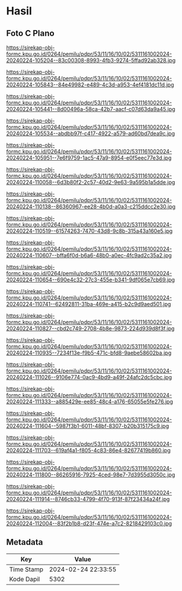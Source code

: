 # Hasil

## Foto C Plano

https://sirekap-obj-formc.kpu.go.id/0264/pemilu/pdpr/53/11/16/10/02/5311161002024-20240224-105204--83c00308-8993-4fb3-9274-5ffad92ab328.jpg

https://sirekap-obj-formc.kpu.go.id/0264/pemilu/pdpr/53/11/16/10/02/5311161002024-20240224-105843--84e49982-e489-4c3d-a953-4ef4181dc11d.jpg

https://sirekap-obj-formc.kpu.go.id/0264/pemilu/pdpr/53/11/16/10/02/5311161002024-20240224-105441--8d00496a-58ca-42b7-aacf-c07d63da9a45.jpg

https://sirekap-obj-formc.kpu.go.id/0264/pemilu/pdpr/53/11/16/10/02/5311161002024-20240224-105534--abdbb97f-c417-4922-a579-ad60bd7dea9c.jpg

https://sirekap-obj-formc.kpu.go.id/0264/pemilu/pdpr/53/11/16/10/02/5311161002024-20240224-105951--7e6f9759-1ac5-47a9-8954-e0f5eec77e3d.jpg

https://sirekap-obj-formc.kpu.go.id/0264/pemilu/pdpr/53/11/16/10/02/5311161002024-20240224-110058--6d3b80f2-2c57-40d2-9e63-9a595b1a5dde.jpg

https://sirekap-obj-formc.kpu.go.id/0264/pemilu/pdpr/53/11/16/10/02/5311161002024-20240224-110138--86360967-ee28-4b0d-a0a3-c215ddcc2e30.jpg

https://sirekap-obj-formc.kpu.go.id/0264/pemilu/pdpr/53/11/16/10/02/5311161002024-20240224-110519--61574263-7470-43d8-9c8b-315a43a160e5.jpg

https://sirekap-obj-formc.kpu.go.id/0264/pemilu/pdpr/53/11/16/10/02/5311161002024-20240224-110607--bffa6f0d-b6a6-48b0-a0ec-4fc9ad2c35a2.jpg

https://sirekap-obj-formc.kpu.go.id/0264/pemilu/pdpr/53/11/16/10/02/5311161002024-20240224-110654--690e4c32-27c3-455e-b341-9df065e7cb69.jpg

https://sirekap-obj-formc.kpu.go.id/0264/pemilu/pdpr/53/11/16/10/02/5311161002024-20240224-110741--62492811-31ba-469e-a415-b2c9d9aed501.jpg

https://sirekap-obj-formc.kpu.go.id/0264/pemilu/pdpr/53/11/16/10/02/5311161002024-20240224-110827--cbd2c749-2708-4b8e-9873-224d939d8f3f.jpg

https://sirekap-obj-formc.kpu.go.id/0264/pemilu/pdpr/53/11/16/10/02/5311161002024-20240224-110935--7234f13e-f9b5-471c-bfd8-9aebe58602ba.jpg

https://sirekap-obj-formc.kpu.go.id/0264/pemilu/pdpr/53/11/16/10/02/5311161002024-20240224-111026--9106e774-0ac9-4bd9-a49f-24afc2dc5cbc.jpg

https://sirekap-obj-formc.kpu.go.id/0264/pemilu/pdpr/53/11/16/10/02/5311161002024-20240224-111333--a885429e-ee85-48c4-a176-65055e5fe276.jpg

https://sirekap-obj-formc.kpu.go.id/0264/pemilu/pdpr/53/11/16/10/02/5311161002024-20240224-111604--5987f3b1-6011-48bf-8307-b20b315175c9.jpg

https://sirekap-obj-formc.kpu.go.id/0264/pemilu/pdpr/53/11/16/10/02/5311161002024-20240224-111703--619af4a1-f805-4c83-86e4-82677419b860.jpg

https://sirekap-obj-formc.kpu.go.id/0264/pemilu/pdpr/53/11/16/10/02/5311161002024-20240224-111800--86265916-7925-4ced-98e7-7d3955d3050c.jpg

https://sirekap-obj-formc.kpu.go.id/0264/pemilu/pdpr/53/11/16/10/02/5311161002024-20240224-111914--8746cb33-4799-4f70-913f-87f23434a24f.jpg

https://sirekap-obj-formc.kpu.go.id/0264/pemilu/pdpr/53/11/16/10/02/5311161002024-20240224-112004--83f2b1b8-d23f-474e-a7c2-8218429103c0.jpg


## Metadata

| Key        | Value               |
| ---------- | ------------------- |
| Time Stamp | 2024-02-24 22:33:55 |
| Kode Dapil | 5302                |



